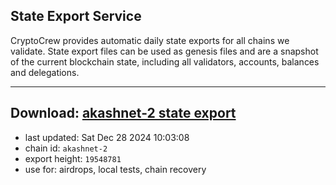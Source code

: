 ## State Export Service
CryptoCrew provides automatic daily state exports for all chains we validate. State export files can be used as genesis files and are a snapshot of the current blockchain state, including all validators, accounts, balances and delegations.

---
**Download: [akashnet-2 state export](https://dl-eu2.ccvalidators.com/SERVICE/akash/akashnet-2_export_19548781.json)**
---

- last updated: Sat Dec 28 2024 10:03:08
- chain id: `akashnet-2`
- export height: `19548781`
- use for: airdrops, local tests, chain recovery
